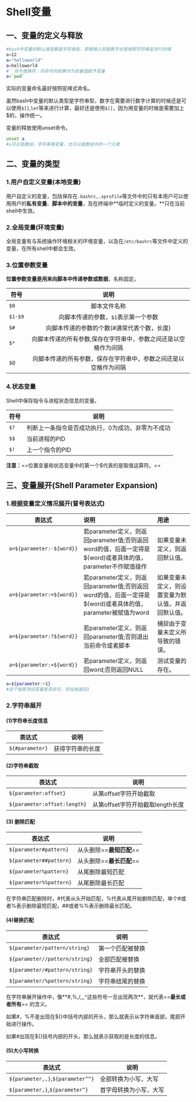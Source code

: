 # Shell变量

## 一、变量的定义与释放

```bash
#bash中变量的默认类型都是字符串型，即便输入的是数字也是按照字符串型进行存储
a=12
a="helloworld"
a=helloworld
#``命令替换符：将命令的结果作为变量值赋予变量
a=`pwd`
```

实际的变量命名最好按照驼峰式命名。

虽然bash中变量的默认类型是字符串型，数字在需要进行数字计算的时候还是可以使用`$[]`,`let`等来进行计算，最好还是使用`$[]`，因为用变量的时候是需要加上$的，操作统一。

变量的释放使用unset命令。

```bash
unset a
#a可以是数组，字符串等变量，也可以是数组中的一个元素
```



## 二、变量的类型

### 1.用户自定义变量(本地变量)

用户自定义的变量，包括保存在`.bashrc,.xprofile`等文件中的只有本用户可以使用用户的**私有变量**、**脚本中的变量**，及在终端中**临时定义的变量。**只在当前shell中生效。

### 2.全局变量(环境变量)

全局变量有与系统操作环境相关的环境变量，以及在`/etc/bashrc`等文件中定义的变量，在所有shell中都会生效。

### 3.位置参数变量

**位置参数变量是用来向脚本中传递参数或数据**，名称固定。

| 符号    |                             说明                             |
| ------- | :----------------------------------------------------------: |
| `$0`    |                         脚本文件名称                         |
| `$1-$9` |             向脚本传递的参数，`$1`表示第一个参数             |
| `$#`    |         向脚本传递的参数的个数(#通常代表个数，长度)          |
| `$*`    | 向脚本传递的所有参数,保存在字符串中，参数之间还是以空格作为间隔 |
| `$@`    | 向脚本传递的所有参数，保存在字符串中，参数之间还是以空格作为间隔 |

### 4.状态变量

Shell中保存指令与进程状态信息的变量。

| 符号 | 说明                                              |
| ---- | ------------------------------------------------- |
| `$?` | 判断上一条指令是否成功执行，0为成功，非零为不成功 |
| `$$` | 当前进程的PID                                     |
| `$!` | 上一个指令的PID                                   |

**注意：**==位置变量和状态变量中的第一个$代表的是取值运算符。==



## 三、变量展开(Shell Parameter Expansion)

### 1.根据变量定义情况展开(冒号表达式)

| 表达式                    | 说明                                                         | 用途                                               |
| ------------------------- | :----------------------------------------------------------- | :------------------------------------------------- |
| `a=${parameter:-${word}}` | 若parameter定义，则返回parameter值;否则返回word的值，后面一定得是${word}或者具体的值，parameter不作赋值操作 | 如果变量未定义，则返回默认值。                     |
| `a=${parameter:=${word}}` | 若parameter定义，则返回parameter值;否则返回word的值，后面一定得是${word}或者具体的值，parameter被赋值为word | 如果变量未定义，则设置变量为默认值，并返回默认值。 |
| `a=${parameter:?${word}}` | 若parameter定义，则返回parameter值;否则退出当前命令或者脚本  | 捕捉由于变量未定义所导致的错误。                   |
| `a=${parameter:+${word}}` | 若parameter定义，则返回word;否则返回NULL                     | 测试变量的存在。                                   |

```bash
a=${parameter:+1}
#这个就是测试变量是否存在，存在就返回1
```



### 2.字符串展开

#### (1)字符串长度信息

| 表达式          | 说明             |
| --------------- | ---------------- |
| `${#parameter}` | 获得字符串的长度 |

#### (2)字符串截取

| 表达式                       | 说明                             |
| ---------------------------- | -------------------------------- |
| `${parameter:offset}`        | 从第offset字符开始截取           |
| `${parameter:offset:length}` | 从第offset字符开始截取length长度 |

#### (3) 删除匹配

| 表达式                  | 说明                     |
| ----------------------- | ------------------------ |
| `${parameter#pattern}`  | 从头删除==**最短匹配**== |
| `${parameter##pattern}` | 从头删除==**最长匹配**== |
| `${parameter%pattern}`  | 从尾删除最短匹配         |
| `${parameter%%pattern}` | 从尾删除最长匹配         |

在字符串匹配删除时，#代表从头开始匹配，%代表从尾开始删除匹配，单个#或者%表示删除最短匹配，##或者%%表示删除最长匹配。

#### (4)替换匹配

| 表达式                         | 说明             |
| ------------------------------ | ---------------- |
| `${parameter/pattern/string}`  | 第一个匹配被替换 |
| `${parameter//pattern/string}` | 全部匹配被替换   |
| `${parameter/#pattern/string}` | 字符串开头的替换 |
| `${parameter/%pattern/string}` | 字符串结尾的替换 |

在字符串展开操作中，像**#,%,/,,,^这些符号一旦出现两次**，就代表==**最长或者所有**== 的含义。

如果#，%不是出现在${}中括号内部的开头，那么就表示从字符串首部，尾部开始进行操作。 

如果#出现在${}括号内部的开头，那么就表示获取的是长度的信息。

#### (5)大小写转换

| 表达式                            | 说明                   |
| --------------------------------- | ---------------------- |
| `${parameter,,}`,`${parameter^^}` | 全部转换为小写，大写   |
| `${parameter,}`,`${parameter^}`   | 首字母转换为小写，大写 |

